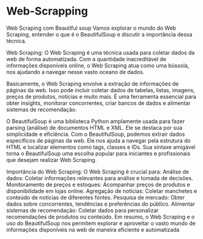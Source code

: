 # Web-Scrapping
Web Scraping com Beautiful soup
Vamos explorar o mundo do Web Scraping, entender o que é o BeautifulSoup e discutir a importância dessa técnica.

Web Scraping:
O Web Scraping é uma técnica usada para coletar dados da web de forma automatizada. Com a quantidade inacreditável de informações disponíveis online, o Web Scraping atua como uma bússola, nos ajudando a navegar nesse vasto oceano de dados.

Basicamente, o Web Scraping envolve a extração de informações de páginas da web. Isso pode incluir coletar dados de tabelas, listas, imagens, preços de produtos, notícias e muito mais.
É uma ferramenta essencial para obter insights, monitorar concorrentes, criar bancos de dados e alimentar sistemas de recomendação.

O BeautifulSoup é uma biblioteca Python amplamente usada para fazer parsing (análise) de documentos HTML e XML. Ele se destaca por sua simplicidade e eficiência.
Com o BeautifulSoup, podemos extrair dados específicos de páginas da web. Ele nos ajuda a navegar pela estrutura do HTML e localizar elementos como tags, classes e IDs.
Sua sintaxe amigável torna o BeautifulSoup uma escolha popular para iniciantes e profissionais que desejam realizar Web Scraping.

Importância do Web Scraping:
O Web Scraping é crucial para:
Análise de dados: Coletar informações relevantes para análise e tomada de decisões.
Monitoramento de preços e estoques: Acompanhar preços de produtos e disponibilidade em lojas online.
Agregação de notícias: Coletar manchetes e conteúdo de notícias de diferentes fontes.
Pesquisa de mercado: Obter dados sobre concorrentes, tendências e preferências do público.
Alimentar sistemas de recomendação: Coletar dados para personalizar recomendações de produtos ou conteúdo.
Em resumo, o Web Scraping e o uso do BeautifulSoup nos permitem explorar e aproveitar o vasto mundo de informações disponíveis na web de maneira eficiente e automatizada
